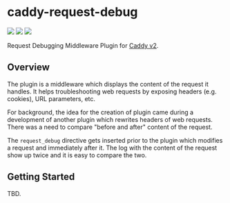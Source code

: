 # caddy-request-debug

<a href="https://github.com/greenpau/caddy-request-debug/actions/" target="_blank"><img src="https://github.com/greenpau/caddy-request-debug/workflows/build/badge.svg?branch=main"></a>
<a href="https://pkg.go.dev/github.com/greenpau/caddy-request-debug" target="_blank"><img src="https://img.shields.io/badge/godoc-reference-blue.svg"></a>
<a href="https://caddy.community" target="_blank"><img src="https://img.shields.io/badge/community-forum-ff69b4.svg"></a>

Request Debugging Middleware Plugin for [Caddy v2](https://github.com/caddyserver/caddy).

## Overview

The plugin is a middleware which displays the content of the request it
handles. It helps troubleshooting web requests by exposing headers
(e.g. cookies), URL parameters, etc.

For background, the idea for the creation of plugin came during a
development of another plugin which rewrites headers of web requests.
There was a need to compare "before and after" content of the request.

The `request_debug` directive gets inserted prior to the plugin which
modifies a request and immediately after it. The log with the content
of the request show up twice and it is easy to compare the two.

## Getting Started

TBD.
